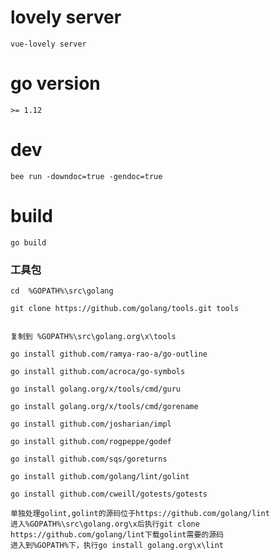 # lovely server

    vue-lovely server

# go version

    >= 1.12

# dev

    bee run -downdoc=true -gendoc=true

# build

    go build

### 工具包

    cd  %GOPATH%\src\golang

    git clone https://github.com/golang/tools.git tools


    复制到 %GOPATH%\src\golang.org\x\tools

    go install github.com/ramya-rao-a/go-outline

    go install github.com/acroca/go-symbols

    go install golang.org/x/tools/cmd/guru

    go install golang.org/x/tools/cmd/gorename

    go install github.com/josharian/impl

    go install github.com/rogpeppe/godef

    go install github.com/sqs/goreturns

    go install github.com/golang/lint/golint

    go install github.com/cweill/gotests/gotests    

    单独处理golint,golint的源码位于https://github.com/golang/lint
    进入%GOPATH%\src\golang.org\x后执行git clone https://github.com/golang/lint下载golint需要的源码
    进入到%GOPATH%下，执行go install golang.org\x\lint